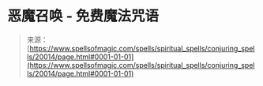 <!--yml

类别：未分类

日期：2024-06-12 19:02:26

-->

# 恶魔召唤 - 免费魔法咒语

> 来源：[https://www.spellsofmagic.com/spells/spiritual_spells/conjuring_spells/20014/page.html#0001-01-01](https://www.spellsofmagic.com/spells/spiritual_spells/conjuring_spells/20014/page.html#0001-01-01)
